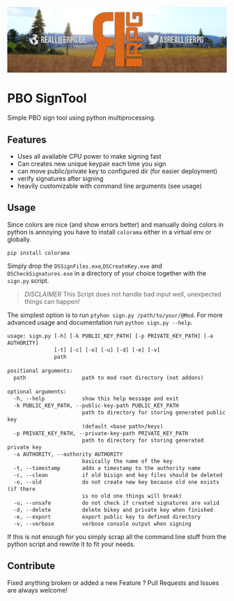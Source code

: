 ![Banner](https://raw.githubusercontent.com/A3ReallifeRPG/RealLifeRPGLauncher/master/resources/img/banner.png)

# PBO SignTool
Simple PBO sign tool using python multiprocessing. 

## Features
- Uses all available CPU power to make signing fast
- Can creates new unique keypair each time you sign
- can move public/private key to configured dir (for easier deployment)
- verify signatures after signing
- heavily customizable with command line arguments (see usage)

## Usage
Since colors are nice (and show errors better) and manually doing colors in python is annoying you have to
install `colorama` either in a virtual env or globally.

```
pip install colorama
```

Simply drop the `DSSignFiles.exe`,`DSCreateKey.exe` and `DSCheckSignatures.exe` in a directory of your choice 
together with the `sign.py` script.

> *DISCLAIMER* This Script does not handle bad input well, unexpected things can happen!

The simplest option is to run `ptyhon sign.py /path/to/your/@Mod`. 
For more advanced usage and documentation run `python sign.py --help`.

```
usage: sign.py [-h] [-k PUBLIC_KEY_PATH] [-p PRIVATE_KEY_PATH] [-a AUTHORITY]
               [-t] [-c] [-o] [-u] [-d] [-e] [-v]
               path

positional arguments:
  path                  path to mod root directory (not addons)

optional arguments:
  -h, --help            show this help message and exit
  -k PUBLIC_KEY_PATH, --public-key-path PUBLIC_KEY_PATH
                        path to directory for storing generated public key
                        (default <base path>/keys)
  -p PRIVATE_KEY_PATH, --private-key-path PRIVATE_KEY_PATH
                        path to directory for storing generated private key
  -a AUTHORITY, --authority AUTHORITY
                        basically the name of the key
  -t, --timestamp       adds a timestamp to the authority name
  -c, --clean           if old bisign and key files should be deleted
  -o, --old             do not create new key because old one exists (if there
                        is no old one things will break)
  -u, --unsafe          do not check if created signatures are valid
  -d, --delete          delete bikey and private key when finished
  -e, --export          export public key to defined directory
  -v, --verbose         verbose console output when signing
```

If this is not enough for you simply scrap all the command line stuff from the python script and 
rewrite it to fit your needs.

## Contribute
Fixed anything broken or added a new Feature ? Pull Requests and Issues are always welcome!